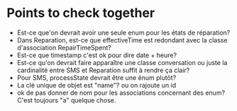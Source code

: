 # Points to check together

- Est-ce que'on devrait avoir une seule enum pour les états de réparation?
- Dans Reparation, est-ce que effectiveTime est redondant avec la classe d'association RepairTimeSpent?
- Est-ce que timestamp c'est ok pour dire date + heure?
- Est-ce qu'on devrait faire apparaître une classe conversation ou juste la cardinalité entre SMS et Reparation suffit à rendre ça clair?
- Pour SMS, processState devrait être une énum plutôt?
- La clé unique de objet est "name"? ou on rajoute un id
- ok de pas donner de nom pour les associations concernant des enum? C'est toujours "a" quelque chose.